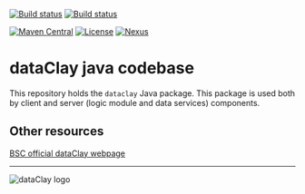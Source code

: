 [![Build status](https://ci.appveyor.com/api/projects/status/p4s4g3p4wlbvgqqv/branch/develop?retina=true)](https://ci.appveyor.com/project/support-dataclay/javaclay/branch/develop)
[![Build status](https://ci.appveyor.com/api/projects/status/m03h5k33p0f82yrn/branch/master?svg=true&passingText=Passing+functional+tests&pendingText=Building+functional+tests)](https://ci.appveyor.com/project/support-dataclay/javaclay-testing-test/branch/master)


[![Maven Central](https://img.shields.io/maven-central/v/es.bsc.dataclay/dataclay/2.5)](https://search.maven.org/artifact/es.bsc.dataclay/dataclay/2.5/jar)
[![License](https://img.shields.io/github/license/bsc-dom/javaclay)](https://github.com/bsc-dom/javaclay/blob/develop/LICENSE.txt)
[![Nexus](https://img.shields.io/nexus/s/es.bsc.dataclay/dataclay?server=https%3A%2F%2Foss.sonatype.org%2F
)](https://oss.sonatype.org/#nexus-search;quick~dataclay)



# dataClay java codebase

This repository holds the `dataclay` Java package. This package is used both
by client and server (logic module and data services) components.

## Other resources

[BSC official dataClay webpage](https://www.bsc.es/dataclay)

---

![dataClay logo](https://www.bsc.es/sites/default/files/public/styles/bscw2_-_simple_crop_style/public/bscw2/content/software-app/logo/logo_dataclay_web_bsc.jpg)

